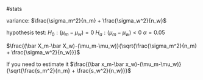 #stats 

variance:
$\frac{\sigma_m^2}{n_m} + \frac{\sigma_w^2}{n_w}$

hypothesis test:
$H_0: (\mu_m-\mu_w)=0$
$H_a: (\mu_m-\mu_w) < 0$
$\alpha = 0.05$

$\frac{(\bar X_m-\bar X_w)-(\mu_m-\mu_w)}{\sqrt{\frac{\sigma_m^2}{n_m} + \frac{\sigma_w^2}{n_w}}}$

If you need to estimate it
$\frac{(\bar x_m-\bar x_w)-(\mu_m-\mu_w)}{\sqrt{\frac{s_m^2}{n_m} + \frac{s_w^2}{n_w}}}$